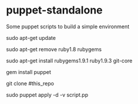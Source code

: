 puppet-standalone
=================

Some puppet scripts to build a simple environment

sudo apt-get update

sudo apt-get remove ruby1.8 rubygems

sudo apt-get install rubygems1.9.1 ruby1.9.3  git-core

gem install puppet

git clone  #this_repo

sudo puppet apply -d -v script.pp
